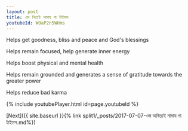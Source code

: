 ```yaml
---
layout: post
title: ওম নিত্যই নামায গা টাইমস
youtubeId: WOaP2n5WHms
---
```

 
 
Helps get goodness, bliss and peace and God's blessings
 
Helps remain focused, help generate inner energy 
 
Helps boost physical and mental health 
 
Helps remain grounded and generates a sense of gratitude towards the greater power 
 
Helps reduce bad karma
 
 
 
 


{% include youtubePlayer.html id=page.youtubeId %}
 
[Next]({{ site.baseurl }}{% link  split1/_posts/2017-07-07-ওম অনিত্যই নামায গা টাইমস.md%})
 
